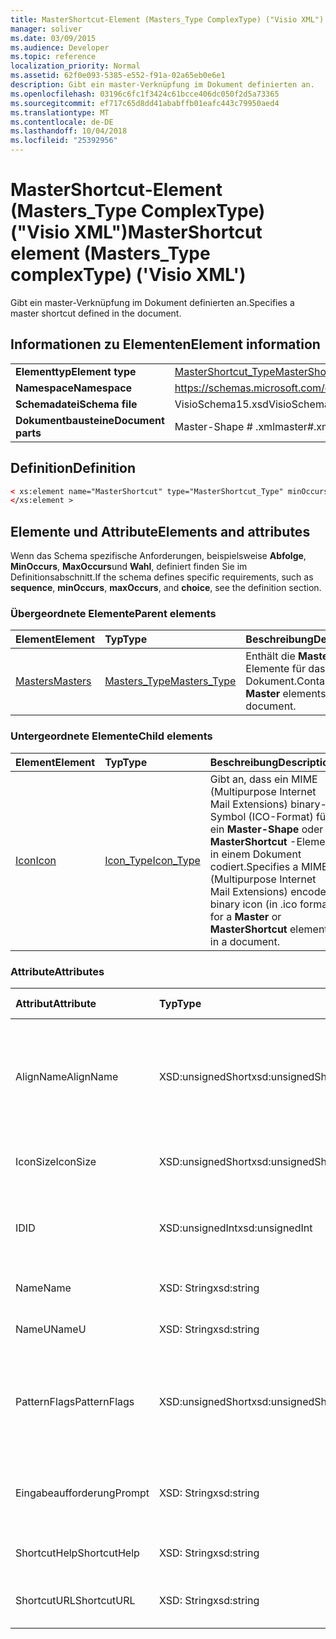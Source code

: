 ```yaml
---
title: MasterShortcut-Element (Masters_Type ComplexType) ("Visio XML")
manager: soliver
ms.date: 03/09/2015
ms.audience: Developer
ms.topic: reference
localization_priority: Normal
ms.assetid: 62f0e093-5385-e552-f91a-02a65eb0e6e1
description: Gibt ein master-Verknüpfung im Dokument definierten an.
ms.openlocfilehash: 03196c6fc1f3424c61bcce406dc050f2d5a73365
ms.sourcegitcommit: ef717c65d8dd41ababffb01eafc443c79950aed4
ms.translationtype: MT
ms.contentlocale: de-DE
ms.lasthandoff: 10/04/2018
ms.locfileid: "25392956"
---
```

# <a name="mastershortcut-element-masterstype-complextype-visio-xml"></a><span data-ttu-id="c0b07-103">MasterShortcut-Element (Masters_Type ComplexType) ("Visio XML")</span><span class="sxs-lookup"><span data-stu-id="c0b07-103">MasterShortcut element (Masters_Type complexType) ('Visio XML')</span></span>

<span data-ttu-id="c0b07-104">Gibt ein master-Verknüpfung im Dokument definierten an.</span><span class="sxs-lookup"><span data-stu-id="c0b07-104">Specifies a master shortcut defined in the document.</span></span>
  
## <a name="element-information"></a><span data-ttu-id="c0b07-105">Informationen zu Elementen</span><span class="sxs-lookup"><span data-stu-id="c0b07-105">Element information</span></span>

|||
|:-----|:-----|
|<span data-ttu-id="c0b07-106">**Elementtyp**</span><span class="sxs-lookup"><span data-stu-id="c0b07-106">**Element type**</span></span> <br/> |[<span data-ttu-id="c0b07-107">MasterShortcut_Type</span><span class="sxs-lookup"><span data-stu-id="c0b07-107">MasterShortcut_Type</span></span>](mastershortcut_type-complextypevisio-xml.md) <br/> |
|<span data-ttu-id="c0b07-108">**Namespace**</span><span class="sxs-lookup"><span data-stu-id="c0b07-108">**Namespace**</span></span> <br/> |https://schemas.microsoft.com/office/visio/2012/main  <br/> |
|<span data-ttu-id="c0b07-109">**Schemadatei**</span><span class="sxs-lookup"><span data-stu-id="c0b07-109">**Schema file**</span></span> <br/> |<span data-ttu-id="c0b07-110">VisioSchema15.xsd</span><span class="sxs-lookup"><span data-stu-id="c0b07-110">VisioSchema15.xsd</span></span>  <br/> |
|<span data-ttu-id="c0b07-111">**Dokumentbausteine**</span><span class="sxs-lookup"><span data-stu-id="c0b07-111">**Document parts**</span></span> <br/> |<span data-ttu-id="c0b07-112">Master-Shape # .xml</span><span class="sxs-lookup"><span data-stu-id="c0b07-112">master#.xml</span></span>  <br/> |
   
## <a name="definition"></a><span data-ttu-id="c0b07-113">Definition</span><span class="sxs-lookup"><span data-stu-id="c0b07-113">Definition</span></span>

```XML
< xs:element name="MasterShortcut" type="MasterShortcut_Type" minOccurs="0" maxOccurs="unbounded" >
</xs:element >
```

## <a name="elements-and-attributes"></a><span data-ttu-id="c0b07-114">Elemente und Attribute</span><span class="sxs-lookup"><span data-stu-id="c0b07-114">Elements and attributes</span></span>

<span data-ttu-id="c0b07-115">Wenn das Schema spezifische Anforderungen, beispielsweise **Abfolge**, **MinOccurs**, **MaxOccurs**und **Wahl**, definiert finden Sie im Definitionsabschnitt.</span><span class="sxs-lookup"><span data-stu-id="c0b07-115">If the schema defines specific requirements, such as **sequence**, **minOccurs**, **maxOccurs**, and **choice**, see the definition section.</span></span> 
  
### <a name="parent-elements"></a><span data-ttu-id="c0b07-116">Übergeordnete Elemente</span><span class="sxs-lookup"><span data-stu-id="c0b07-116">Parent elements</span></span>

|<span data-ttu-id="c0b07-117">**Element**</span><span class="sxs-lookup"><span data-stu-id="c0b07-117">**Element**</span></span>|<span data-ttu-id="c0b07-118">**Typ**</span><span class="sxs-lookup"><span data-stu-id="c0b07-118">**Type**</span></span>|<span data-ttu-id="c0b07-119">**Beschreibung**</span><span class="sxs-lookup"><span data-stu-id="c0b07-119">**Description**</span></span>|
|:-----|:-----|:-----|
|[<span data-ttu-id="c0b07-120">Masters</span><span class="sxs-lookup"><span data-stu-id="c0b07-120">Masters</span></span>](masters-elementvisio-xml.md) <br/> |[<span data-ttu-id="c0b07-121">Masters_Type</span><span class="sxs-lookup"><span data-stu-id="c0b07-121">Masters_Type</span></span>](masters_type-complextypevisio-xml.md) <br/> |<span data-ttu-id="c0b07-122">Enthält die **Master** -Elemente für das Dokument.</span><span class="sxs-lookup"><span data-stu-id="c0b07-122">Contains the **Master** elements for the document.</span></span>  <br/> |
   
### <a name="child-elements"></a><span data-ttu-id="c0b07-123">Untergeordnete Elemente</span><span class="sxs-lookup"><span data-stu-id="c0b07-123">Child elements</span></span>

|<span data-ttu-id="c0b07-124">**Element**</span><span class="sxs-lookup"><span data-stu-id="c0b07-124">**Element**</span></span>|<span data-ttu-id="c0b07-125">**Typ**</span><span class="sxs-lookup"><span data-stu-id="c0b07-125">**Type**</span></span>|<span data-ttu-id="c0b07-126">**Beschreibung**</span><span class="sxs-lookup"><span data-stu-id="c0b07-126">**Description**</span></span>|
|:-----|:-----|:-----|
|[<span data-ttu-id="c0b07-127">Icon</span><span class="sxs-lookup"><span data-stu-id="c0b07-127">Icon</span></span>](icon-element-mastershortcut_type-complextypevisio-xml.md) <br/> |[<span data-ttu-id="c0b07-128">Icon_Type</span><span class="sxs-lookup"><span data-stu-id="c0b07-128">Icon_Type</span></span>](icon_type-complextypevisio-xml.md) <br/> |<span data-ttu-id="c0b07-129">Gibt an, dass ein MIME (Multipurpose Internet Mail Extensions) binary-Symbol (ICO-Format) für ein **Master-Shape** oder **MasterShortcut** -Element in einem Dokument codiert.</span><span class="sxs-lookup"><span data-stu-id="c0b07-129">Specifies a MIME (Multipurpose Internet Mail Extensions) encoded binary icon (in .ico format) for a **Master** or **MasterShortcut** element in a document.</span></span>  <br/> |
   
### <a name="attributes"></a><span data-ttu-id="c0b07-130">Attribute</span><span class="sxs-lookup"><span data-stu-id="c0b07-130">Attributes</span></span>

|<span data-ttu-id="c0b07-131">**Attribut**</span><span class="sxs-lookup"><span data-stu-id="c0b07-131">**Attribute**</span></span>|<span data-ttu-id="c0b07-132">**Typ**</span><span class="sxs-lookup"><span data-stu-id="c0b07-132">**Type**</span></span>|<span data-ttu-id="c0b07-133">**Erforderlich**</span><span class="sxs-lookup"><span data-stu-id="c0b07-133">**Required**</span></span>|<span data-ttu-id="c0b07-134">**Beschreibung**</span><span class="sxs-lookup"><span data-stu-id="c0b07-134">**Description**</span></span>|<span data-ttu-id="c0b07-135">**Mögliche Werte**</span><span class="sxs-lookup"><span data-stu-id="c0b07-135">**Possible values**</span></span>|
|:-----|:-----|:-----|:-----|:-----|
|<span data-ttu-id="c0b07-136">AlignName</span><span class="sxs-lookup"><span data-stu-id="c0b07-136">AlignName</span></span>  <br/> |<span data-ttu-id="c0b07-137">XSD:unsignedShort</span><span class="sxs-lookup"><span data-stu-id="c0b07-137">xsd:unsignedShort</span></span>  <br/> |<span data-ttu-id="c0b07-138">Optional</span><span class="sxs-lookup"><span data-stu-id="c0b07-138">optional</span></span>  <br/> |<span data-ttu-id="c0b07-139">Gibt an, ob der Text des Elements im Schablonenfenster links, rechts ausgerichtet oder zentriert.</span><span class="sxs-lookup"><span data-stu-id="c0b07-139">Specifies whether the element's text in the stencil window is aligned left, right, or center.</span></span>  <br/> |<span data-ttu-id="c0b07-140">Werte des Typs Xsd:unsignedShort.</span><span class="sxs-lookup"><span data-stu-id="c0b07-140">Values of the xsd:unsignedShort type.</span></span>  <br/> |
|<span data-ttu-id="c0b07-141">IconSize</span><span class="sxs-lookup"><span data-stu-id="c0b07-141">IconSize</span></span>  <br/> |<span data-ttu-id="c0b07-142">XSD:unsignedShort</span><span class="sxs-lookup"><span data-stu-id="c0b07-142">xsd:unsignedShort</span></span>  <br/> |<span data-ttu-id="c0b07-143">Optional</span><span class="sxs-lookup"><span data-stu-id="c0b07-143">optional</span></span>  <br/> |<span data-ttu-id="c0b07-144">Die Größe des Symbols für das Element.</span><span class="sxs-lookup"><span data-stu-id="c0b07-144">The size of the element's icon.</span></span>  <br/> |<span data-ttu-id="c0b07-145">Werte des Typs Xsd:unsignedShort.</span><span class="sxs-lookup"><span data-stu-id="c0b07-145">Values of the xsd:unsignedShort type.</span></span>  <br/> |
|<span data-ttu-id="c0b07-146">ID</span><span class="sxs-lookup"><span data-stu-id="c0b07-146">ID</span></span>  <br/> |<span data-ttu-id="c0b07-147">XSD:unsignedInt</span><span class="sxs-lookup"><span data-stu-id="c0b07-147">xsd:unsignedInt</span></span>  <br/> |<span data-ttu-id="c0b07-148">erforderlich</span><span class="sxs-lookup"><span data-stu-id="c0b07-148">required</span></span>  <br/> |<span data-ttu-id="c0b07-149">Die eindeutige ID des Elements in seinem übergeordneten Element.</span><span class="sxs-lookup"><span data-stu-id="c0b07-149">The unique ID of the element within its parent element.</span></span>  <br/> |<span data-ttu-id="c0b07-150">Werte des Typs Xsd:unsignedInt.</span><span class="sxs-lookup"><span data-stu-id="c0b07-150">Values of the xsd:unsignedInt type.</span></span>  <br/> |
|<span data-ttu-id="c0b07-151">Name</span><span class="sxs-lookup"><span data-stu-id="c0b07-151">Name</span></span>  <br/> |<span data-ttu-id="c0b07-152">XSD: String</span><span class="sxs-lookup"><span data-stu-id="c0b07-152">xsd:string</span></span>  <br/> |<span data-ttu-id="c0b07-153">Optional</span><span class="sxs-lookup"><span data-stu-id="c0b07-153">optional</span></span>  <br/> |<span data-ttu-id="c0b07-154">Der Name des Elements.</span><span class="sxs-lookup"><span data-stu-id="c0b07-154">The name of the element.</span></span>  <br/> |<span data-ttu-id="c0b07-155">Werte des Typs xsd: String.</span><span class="sxs-lookup"><span data-stu-id="c0b07-155">Values of the xsd:string type.</span></span>  <br/> |
|<span data-ttu-id="c0b07-156">NameU</span><span class="sxs-lookup"><span data-stu-id="c0b07-156">NameU</span></span>  <br/> |<span data-ttu-id="c0b07-157">XSD: String</span><span class="sxs-lookup"><span data-stu-id="c0b07-157">xsd:string</span></span>  <br/> |<span data-ttu-id="c0b07-158">Optional</span><span class="sxs-lookup"><span data-stu-id="c0b07-158">optional</span></span>  <br/> |<span data-ttu-id="c0b07-159">Der universelle Name des Elements.</span><span class="sxs-lookup"><span data-stu-id="c0b07-159">The universal name of the element.</span></span>  <br/> |<span data-ttu-id="c0b07-160">Werte des Typs xsd: String.</span><span class="sxs-lookup"><span data-stu-id="c0b07-160">Values of the xsd:string type.</span></span>  <br/> |
|<span data-ttu-id="c0b07-161">PatternFlags</span><span class="sxs-lookup"><span data-stu-id="c0b07-161">PatternFlags</span></span>  <br/> |<span data-ttu-id="c0b07-162">XSD:unsignedShort</span><span class="sxs-lookup"><span data-stu-id="c0b07-162">xsd:unsignedShort</span></span>  <br/> |<span data-ttu-id="c0b07-163">Optional</span><span class="sxs-lookup"><span data-stu-id="c0b07-163">optional</span></span>  <br/> |<span data-ttu-id="c0b07-164">Bestimmt, ob ein Master-Shape als benutzerdefiniertes Muster verhält.</span><span class="sxs-lookup"><span data-stu-id="c0b07-164">Determines whether a master behaves as a custom pattern.</span></span>  <br/> |<span data-ttu-id="c0b07-165">Werte des Typs Xsd:unsignedShort.</span><span class="sxs-lookup"><span data-stu-id="c0b07-165">Values of the xsd:unsignedShort type.</span></span>  <br/> |
|<span data-ttu-id="c0b07-166">Eingabeaufforderung</span><span class="sxs-lookup"><span data-stu-id="c0b07-166">Prompt</span></span>  <br/> |<span data-ttu-id="c0b07-167">XSD: String</span><span class="sxs-lookup"><span data-stu-id="c0b07-167">xsd:string</span></span>  <br/> |<span data-ttu-id="c0b07-168">Optional</span><span class="sxs-lookup"><span data-stu-id="c0b07-168">optional</span></span>  <br/> |<span data-ttu-id="c0b07-169">Das Tool und die Statusleiste Tipp Aufforderung für das Element.</span><span class="sxs-lookup"><span data-stu-id="c0b07-169">The status bar and tool tip prompt for the element.</span></span>  <br/> |<span data-ttu-id="c0b07-170">Werte des Typs xsd: String.</span><span class="sxs-lookup"><span data-stu-id="c0b07-170">Values of the xsd:string type.</span></span>  <br/> |
|<span data-ttu-id="c0b07-171">ShortcutHelp</span><span class="sxs-lookup"><span data-stu-id="c0b07-171">ShortcutHelp</span></span>  <br/> |<span data-ttu-id="c0b07-172">XSD: String</span><span class="sxs-lookup"><span data-stu-id="c0b07-172">xsd:string</span></span>  <br/> |<span data-ttu-id="c0b07-173">Optional</span><span class="sxs-lookup"><span data-stu-id="c0b07-173">optional</span></span>  <br/> |<span data-ttu-id="c0b07-174">Ein Hilfetext für das Element.</span><span class="sxs-lookup"><span data-stu-id="c0b07-174">A help string for the element.</span></span>  <br/> |<span data-ttu-id="c0b07-175">Werte des Typs xsd: String.</span><span class="sxs-lookup"><span data-stu-id="c0b07-175">Values of the xsd:string type.</span></span>  <br/> |
|<span data-ttu-id="c0b07-176">ShortcutURL</span><span class="sxs-lookup"><span data-stu-id="c0b07-176">ShortcutURL</span></span>  <br/> |<span data-ttu-id="c0b07-177">XSD: String</span><span class="sxs-lookup"><span data-stu-id="c0b07-177">xsd:string</span></span>  <br/> |<span data-ttu-id="c0b07-178">Optional</span><span class="sxs-lookup"><span data-stu-id="c0b07-178">optional</span></span>  <br/> |<span data-ttu-id="c0b07-179">Eine URL zu einem **MasterShortcut** -Element.</span><span class="sxs-lookup"><span data-stu-id="c0b07-179">A URL to a **MasterShortcut** element.</span></span>  <br/> |<span data-ttu-id="c0b07-180">Werte des Typs xsd: String.</span><span class="sxs-lookup"><span data-stu-id="c0b07-180">Values of the xsd:string type.</span></span>  <br/> |
   

